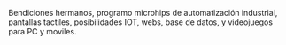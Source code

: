 Bendiciones hermanos, programo microhips de automatización industrial, pantallas tactiles, posibilidades IOT, webs, base de datos, y videojuegos para PC y moviles.
